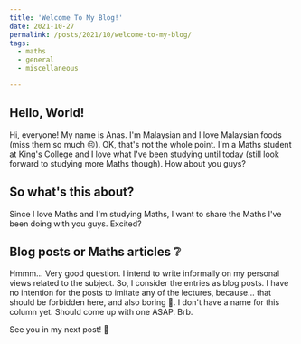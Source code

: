 ```yaml
---
title: 'Welcome To My Blog!'
date: 2021-10-27
permalink: /posts/2021/10/welcome-to-my-blog/
tags:
  - maths
  - general
  - miscellaneous

---
```


## Hello, World!

Hi, everyone! My name is Anas. I'm Malaysian and I love Malaysian foods (miss them so much :persevere:). OK, that's not the whole point. I'm a Maths student at King's College and I love what I've been studying until today (still look forward to studying more Maths though). How about you guys?

## So what's this about?

Since I love Maths and I'm studying Maths, I want to share the Maths I've been doing with you guys. Excited?    

## Blog posts or Maths articles :grey_question:

Hmmm... Very good question. I intend to write informally on my personal views related to the subject. So, I consider the entries as blog posts. I have no intention for the posts to imitate any of the lectures, because... that should be forbidden here, and also boring :eyes:. I don't have a name for this column yet. Should come up with one ASAP. Brb.


See you in my next post! :wave:

